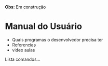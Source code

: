**Obs:** Em construção
# Manual do Usuário

* Quais programas o desenvolvedor precisa ter
* Referencias
* video aulas

Lista comandos...